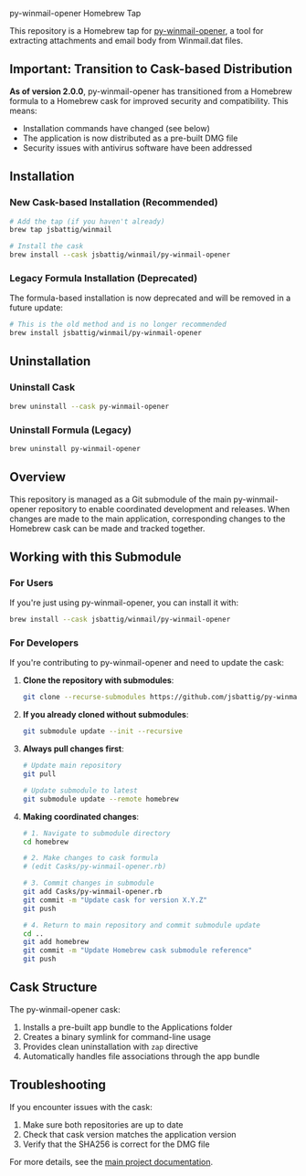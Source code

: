 py-winmail-opener Homebrew Tap

This repository is a Homebrew tap for [py-winmail-opener](https://github.com/jsbattig/py-winmail-opener), a tool for extracting attachments and email body from Winmail.dat files.

## Important: Transition to Cask-based Distribution

**As of version 2.0.0**, py-winmail-opener has transitioned from a Homebrew formula to a Homebrew cask for improved security and compatibility. This means:

- Installation commands have changed (see below)
- The application is now distributed as a pre-built DMG file
- Security issues with antivirus software have been addressed

## Installation

### New Cask-based Installation (Recommended)

```bash
# Add the tap (if you haven't already)
brew tap jsbattig/winmail

# Install the cask
brew install --cask jsbattig/winmail/py-winmail-opener
```

### Legacy Formula Installation (Deprecated)

The formula-based installation is now deprecated and will be removed in a future update:

```bash
# This is the old method and is no longer recommended
brew install jsbattig/winmail/py-winmail-opener
```

## Uninstallation

### Uninstall Cask

```bash
brew uninstall --cask py-winmail-opener
```

### Uninstall Formula (Legacy)

```bash
brew uninstall py-winmail-opener
```

## Overview

This repository is managed as a Git submodule of the main py-winmail-opener repository to enable coordinated development and releases. When changes are made to the main application, corresponding changes to the Homebrew cask can be made and tracked together.

## Working with this Submodule

### For Users

If you're just using py-winmail-opener, you can install it with:

```bash
brew install --cask jsbattig/winmail/py-winmail-opener
```

### For Developers

If you're contributing to py-winmail-opener and need to update the cask:

1. **Clone the repository with submodules**:
   ```bash
   git clone --recurse-submodules https://github.com/jsbattig/py-winmail-opener.git
   ```

2. **If you already cloned without submodules**:
   ```bash
   git submodule update --init --recursive
   ```

3. **Always pull changes first**:
   ```bash
   # Update main repository
   git pull

   # Update submodule to latest
   git submodule update --remote homebrew
   ```

4. **Making coordinated changes**:
   ```bash
   # 1. Navigate to submodule directory
   cd homebrew

   # 2. Make changes to cask formula
   # (edit Casks/py-winmail-opener.rb)

   # 3. Commit changes in submodule
   git add Casks/py-winmail-opener.rb
   git commit -m "Update cask for version X.Y.Z"
   git push

   # 4. Return to main repository and commit submodule update
   cd ..
   git add homebrew
   git commit -m "Update Homebrew cask submodule reference"
   git push
   ```

## Cask Structure

The py-winmail-opener cask:

1. Installs a pre-built app bundle to the Applications folder
2. Creates a binary symlink for command-line usage
3. Provides clean uninstallation with `zap` directive
4. Automatically handles file associations through the app bundle

## Troubleshooting

If you encounter issues with the cask:

1. Make sure both repositories are up to date
2. Check that cask version matches the application version
3. Verify that the SHA256 is correct for the DMG file

For more details, see the [main project documentation](https://github.com/jsbattig/py-winmail-opener).

